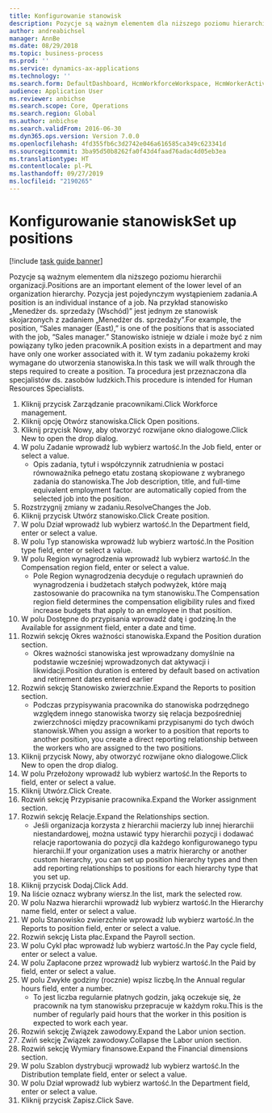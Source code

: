 ```yaml
---
title: Konfigurowanie stanowisk
description: Pozycje są ważnym elementem dla niższego poziomu hierarchii organizacji.
author: andreabichsel
manager: AnnBe
ms.date: 08/29/2018
ms.topic: business-process
ms.prod: ''
ms.service: dynamics-ax-applications
ms.technology: ''
ms.search.form: DefaultDashboard, HcmWorkforceWorkspace, HcmWorkerActivityChart, HcmAllWorkersListPart, HcmPosition, HcmPositionNewPosition, HcmJobLookup, HcmPositionReportsToDialog, HcmPositionLookup, FinancialDimensionDefaultTemplatesLookup, DimensionLookup
audience: Application User
ms.reviewer: anbichse
ms.search.scope: Core, Operations
ms.search.region: Global
ms.author: anbichse
ms.search.validFrom: 2016-06-30
ms.dyn365.ops.version: Version 7.0.0
ms.openlocfilehash: 4fd355fb6c3d2742e046a616585ca349c623341d
ms.sourcegitcommit: 3ba95d50b8262fa0f43d4faad76adac4d05eb3ea
ms.translationtype: HT
ms.contentlocale: pl-PL
ms.lasthandoff: 09/27/2019
ms.locfileid: "2190265"
---
```

# <a name="set-up-positions"></a><span data-ttu-id="19c11-103">Konfigurowanie stanowisk</span><span class="sxs-lookup"><span data-stu-id="19c11-103">Set up positions</span></span>

[!include [task guide banner](../../includes/task-guide-banner.md)]

<span data-ttu-id="19c11-104">Pozycje są ważnym elementem dla niższego poziomu hierarchii organizacji.</span><span class="sxs-lookup"><span data-stu-id="19c11-104">Positions are an important element of the lower level of an organization hierarchy.</span></span> <span data-ttu-id="19c11-105">Pozycja jest pojedynczym wystąpieniem zadania.</span><span class="sxs-lookup"><span data-stu-id="19c11-105">A position is an individual instance of a job.</span></span> <span data-ttu-id="19c11-106">Na przykład stanowisko „Menedżer ds. sprzedaży (Wschód)” jest jednym ze stanowisk skojarzonych z zadaniem „Menedżer ds. sprzedaży”.</span><span class="sxs-lookup"><span data-stu-id="19c11-106">For example, the position, “Sales manager (East),” is one of the positions that is associated with the job, “Sales manager.”</span></span> <span data-ttu-id="19c11-107">Stanowisko istnieje w dziale i może być z nim powiązany tylko jeden pracownik.</span><span class="sxs-lookup"><span data-stu-id="19c11-107">A position exists in a department and may have only one worker associated with it.</span></span> <span data-ttu-id="19c11-108">W tym zadaniu pokażemy kroki wymagane do utworzenia stanowiska.</span><span class="sxs-lookup"><span data-stu-id="19c11-108">In this task we will walk through the steps required to create a position.</span></span> <span data-ttu-id="19c11-109">Ta procedura jest przeznaczona dla specjalistów ds. zasobów ludzkich.</span><span class="sxs-lookup"><span data-stu-id="19c11-109">This procedure is intended for Human Resources Specialists.</span></span>

1. <span data-ttu-id="19c11-110">Kliknij przycisk Zarządzanie pracownikami.</span><span class="sxs-lookup"><span data-stu-id="19c11-110">Click Workforce management.</span></span>
2. <span data-ttu-id="19c11-111">Kliknij opcję Otwórz stanowiska.</span><span class="sxs-lookup"><span data-stu-id="19c11-111">Click Open positions.</span></span>
3. <span data-ttu-id="19c11-112">Kliknij przycisk Nowy, aby otworzyć rozwijane okno dialogowe.</span><span class="sxs-lookup"><span data-stu-id="19c11-112">Click New to open the drop dialog.</span></span>
4. <span data-ttu-id="19c11-113">W polu Zadanie wprowadź lub wybierz wartość.</span><span class="sxs-lookup"><span data-stu-id="19c11-113">In the Job field, enter or select a value.</span></span>
    * <span data-ttu-id="19c11-114">Opis zadania, tytuł i współczynnik zatrudnienia w postaci równoważnika pełnego etatu zostaną skopiowane z wybranego zadania do stanowiska.</span><span class="sxs-lookup"><span data-stu-id="19c11-114">The Job description, title, and full-time equivalent employment factor are automatically copied from the selected job into the position.</span></span>  
5. <span data-ttu-id="19c11-115">Rozstrzygnij zmiany w zadaniu.</span><span class="sxs-lookup"><span data-stu-id="19c11-115">ResolveChanges the Job.</span></span>
6. <span data-ttu-id="19c11-116">Kliknij przycisk Utwórz stanowisko.</span><span class="sxs-lookup"><span data-stu-id="19c11-116">Click Create position.</span></span>
7. <span data-ttu-id="19c11-117">W polu Dział wprowadź lub wybierz wartość.</span><span class="sxs-lookup"><span data-stu-id="19c11-117">In the Department field, enter or select a value.</span></span>
8. <span data-ttu-id="19c11-118">W polu Typ stanowiska wprowadź lub wybierz wartość.</span><span class="sxs-lookup"><span data-stu-id="19c11-118">In the Position type field, enter or select a value.</span></span>
9. <span data-ttu-id="19c11-119">W polu Region wynagrodzenia wprowadź lub wybierz wartość.</span><span class="sxs-lookup"><span data-stu-id="19c11-119">In the Compensation region field, enter or select a value.</span></span>
    * <span data-ttu-id="19c11-120">Pole Region wynagrodzenia decyduje o regułach uprawnień do wynagrodzenia i budżetach stałych podwyżek, które mają zastosowanie do pracownika na tym stanowisku.</span><span class="sxs-lookup"><span data-stu-id="19c11-120">The Compensation region field determines the compensation eligibility rules and fixed increase budgets that apply to an employee in that position.</span></span>  
10. <span data-ttu-id="19c11-121">W polu Dostępne do przypisania wprowadź datę i godzinę.</span><span class="sxs-lookup"><span data-stu-id="19c11-121">In the Available for assignment field, enter a date and time.</span></span>
11. <span data-ttu-id="19c11-122">Rozwiń sekcję Okres ważności stanowiska.</span><span class="sxs-lookup"><span data-stu-id="19c11-122">Expand the Position duration section.</span></span>
    * <span data-ttu-id="19c11-123">Okres ważności stanowiska jest wprowadzany domyślnie na podstawie wcześniej wprowadzonych dat aktywacji i likwidacji.</span><span class="sxs-lookup"><span data-stu-id="19c11-123">Position duration is entered by default based on activation and retirement dates entered earlier</span></span>  
12. <span data-ttu-id="19c11-124">Rozwiń sekcję Stanowisko zwierzchnie.</span><span class="sxs-lookup"><span data-stu-id="19c11-124">Expand the Reports to position section.</span></span>
    * <span data-ttu-id="19c11-125">Podczas przypisywania pracownika do stanowiska podrzędnego względem innego stanowiska tworzy się relacja bezpośredniej zwierzchności między pracownikami przypisanymi do tych dwóch stanowisk.</span><span class="sxs-lookup"><span data-stu-id="19c11-125">When you assign a worker to a position that reports to another position, you create a direct reporting relationship between the workers who are assigned to the two positions.</span></span>  
13. <span data-ttu-id="19c11-126">Kliknij przycisk Nowy, aby otworzyć rozwijane okno dialogowe.</span><span class="sxs-lookup"><span data-stu-id="19c11-126">Click New to open the drop dialog.</span></span>
14. <span data-ttu-id="19c11-127">W polu Przełożony wprowadź lub wybierz wartość.</span><span class="sxs-lookup"><span data-stu-id="19c11-127">In the Reports to field, enter or select a value.</span></span>
15. <span data-ttu-id="19c11-128">Kliknij Utwórz.</span><span class="sxs-lookup"><span data-stu-id="19c11-128">Click Create.</span></span>
16. <span data-ttu-id="19c11-129">Rozwiń sekcję Przypisanie pracownika.</span><span class="sxs-lookup"><span data-stu-id="19c11-129">Expand the Worker assignment section.</span></span>
17. <span data-ttu-id="19c11-130">Rozwiń sekcję Relacje.</span><span class="sxs-lookup"><span data-stu-id="19c11-130">Expand the Relationships section.</span></span>
    * <span data-ttu-id="19c11-131">Jeśli organizacja korzysta z hierarchii macierzy lub innej hierarchii niestandardowej, można ustawić typy hierarchii pozycji i dodawać relacje raportowania do pozycji dla każdego konfigurowanego typu hierarchii.</span><span class="sxs-lookup"><span data-stu-id="19c11-131">If your organization uses a matrix hierarchy or another custom hierarchy, you can set up position hierarchy types and then add reporting relationships to positions for each hierarchy type that you set up.</span></span>  
18. <span data-ttu-id="19c11-132">Kliknij przycisk Dodaj.</span><span class="sxs-lookup"><span data-stu-id="19c11-132">Click Add.</span></span>
19. <span data-ttu-id="19c11-133">Na liście oznacz wybrany wiersz.</span><span class="sxs-lookup"><span data-stu-id="19c11-133">In the list, mark the selected row.</span></span>
20. <span data-ttu-id="19c11-134">W polu Nazwa hierarchii wprowadź lub wybierz wartość.</span><span class="sxs-lookup"><span data-stu-id="19c11-134">In the Hierarchy name field, enter or select a value.</span></span>
21. <span data-ttu-id="19c11-135">W polu Stanowisko zwierzchnie wprowadź lub wybierz wartość.</span><span class="sxs-lookup"><span data-stu-id="19c11-135">In the Reports to position field, enter or select a value.</span></span>
22. <span data-ttu-id="19c11-136">Rozwiń sekcję Lista płac.</span><span class="sxs-lookup"><span data-stu-id="19c11-136">Expand the Payroll section.</span></span>
23. <span data-ttu-id="19c11-137">W polu Cykl płac wprowadź lub wybierz wartość.</span><span class="sxs-lookup"><span data-stu-id="19c11-137">In the Pay cycle field, enter or select a value.</span></span>
24. <span data-ttu-id="19c11-138">W polu Zapłacone przez wprowadź lub wybierz wartość.</span><span class="sxs-lookup"><span data-stu-id="19c11-138">In the Paid by field, enter or select a value.</span></span>
25. <span data-ttu-id="19c11-139">W polu Zwykłe godziny (rocznie) wpisz liczbę.</span><span class="sxs-lookup"><span data-stu-id="19c11-139">In the Annual regular hours field, enter a number.</span></span>
    * <span data-ttu-id="19c11-140">To jest liczba regularnie płatnych godzin, jaką oczekuje się, że pracownik na tym stanowisku przepracuje w każdym roku.</span><span class="sxs-lookup"><span data-stu-id="19c11-140">This is the number of regularly paid hours that the worker in this position is expected to work each year.</span></span>  
26. <span data-ttu-id="19c11-141">Rozwiń sekcję Związek zawodowy.</span><span class="sxs-lookup"><span data-stu-id="19c11-141">Expand the Labor union section.</span></span>
27. <span data-ttu-id="19c11-142">Zwiń sekcję Związek zawodowy.</span><span class="sxs-lookup"><span data-stu-id="19c11-142">Collapse the Labor union section.</span></span>
28. <span data-ttu-id="19c11-143">Rozwiń sekcję Wymiary finansowe.</span><span class="sxs-lookup"><span data-stu-id="19c11-143">Expand the Financial dimensions section.</span></span>
29. <span data-ttu-id="19c11-144">W polu Szablon dystrybucji wprowadź lub wybierz wartość.</span><span class="sxs-lookup"><span data-stu-id="19c11-144">In the Distribution template field, enter or select a value.</span></span>
30. <span data-ttu-id="19c11-145">W polu Dział wprowadź lub wybierz wartość.</span><span class="sxs-lookup"><span data-stu-id="19c11-145">In the Department field, enter or select a value.</span></span>
31. <span data-ttu-id="19c11-146">Kliknij przycisk Zapisz.</span><span class="sxs-lookup"><span data-stu-id="19c11-146">Click Save.</span></span>

